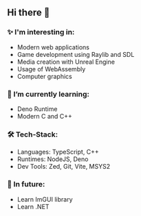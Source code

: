 ## Hi there 👋

### ✨ I'm interesting in:
- Modern web applications
- Game development using Raylib and SDL
- Media creation with Unreal Engine
- Usage of WebAssembly
- Computer graphics

### 🌱 I’m currently learning:
- Deno Runtime
- Modern C and C++

### 🛠️ Tech-Stack:
- Languages: TypeScript, C++
- Runtimes: NodeJS, Deno 
- Dev Tools: Zed, Git, Vite, MSYS2

### 📌 In future:
- Learn ImGUI library
- Learn .NET
